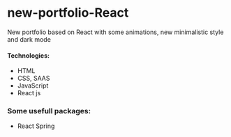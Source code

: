 # new-portfolio-React
New portfolio based on React with some animations, new minimalistic style and dark mode

#### Technologies:
- HTML
- CSS, SAAS
- JavaScript
- React js

### Some usefull packages:
- React Spring 
